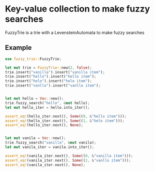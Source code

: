# Key-value collection to make fuzzy searches

FuzzyTrie is a trie with a LevensteinAutomata to make fuzzy searches

## Example

```rust
use fuzzy_trie::FuzzyTrie;

let mut trie = FuzzyTrie::new(2, false);
trie.insert("vanilla").insert("vanilla item");
trie.insert("hello").insert("hello item");
trie.insert("helo").insert("helo item");
trie.insert("vanllo").insert("vanllo item");


let mut hello = Vec::new();
trie.fuzzy_search("hello", &mut hello);
let mut hello_iter = hello.into_iter();

assert_eq!(hello_iter.next(), Some((0, &"hello item")));
assert_eq!(hello_iter.next(), Some((1, &"helo item")));
assert_eq!(hello_iter.next(), None);


let mut vanila = Vec::new();
trie.fuzzy_search("vanilla", &mut vanila);
let mut vanila_iter = vanila.into_iter();

assert_eq!(vanila_iter.next(), Some((0, &"vanilla item")));
assert_eq!(vanila_iter.next(), Some((2, &"vanllo item")));
assert_eq!(vanila_iter.next(), None);
```
